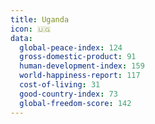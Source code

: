 ```yaml
---
title: Uganda
icon: 🇺🇬
data:
  global-peace-index: 124
  gross-domestic-product: 91
  human-development-index: 159
  world-happiness-report: 117
  cost-of-living: 31
  good-country-index: 73
  global-freedom-score: 142
---
```

